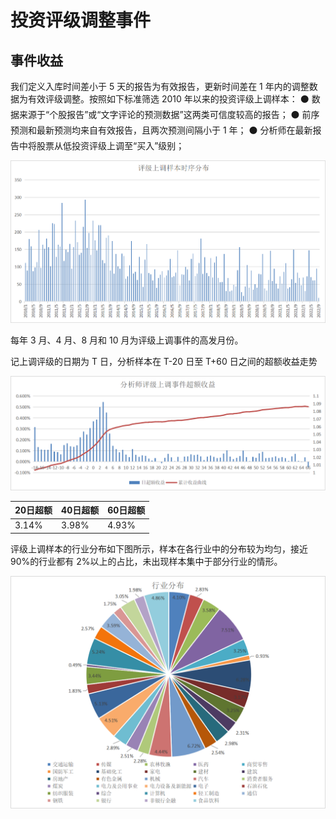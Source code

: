 # 投资评级调整事件

## 事件收益

我们定义入库时间差小于 5 天的报告为有效报告，更新时间差在 1 年内的调整数据为有效评级调整。按照如下标准筛选 2010 年以来的投资评级上调样本：
⚫ 数据来源于“个股报告”或“文字评论的预测数据”这两类可信度较高的报告；
⚫ 前序预测和最新预测均来自有效报告，且两次预测间隔小于 1 年；
⚫ 分析师在最新报告中将股票从低投资评级上调至“买入”级别；

![image](https://github.com/zoey-zhijing/analyst-expectations/blob/main/tables%20%26%20plots%202/%E8%AF%84%E7%BA%A7%E4%B8%8A%E8%B0%83%E6%A0%B7%E6%9C%AC%E6%97%B6%E5%BA%8F%E5%88%86%E5%B8%83.png)

每年 3 月、4 月、8 月和 10 月为评级上调事件的高发月份。

记上调评级的日期为 T 日，分析样本在 T-20 日至 T+60 日之间的超额收益走势

![image](https://github.com/zoey-zhijing/analyst-expectations/blob/main/tables%20%26%20plots%202/%E5%88%86%E6%9E%90%E5%B8%88%E8%AF%84%E7%BA%A7%E4%B8%8A%E8%B0%83%E4%BA%8B%E4%BB%B6%E8%B6%85%E9%A2%9D%E6%94%B6%E7%9B%8A.png)

| 20日超额 | 40日超额 | 60日超额 |
| :------- | -------- | -------- |
| 3.14%    | 3.98%    | 4.93%    |

评级上调样本的行业分布如下图所示，样本在各行业中的分布较为均匀，接近 90%的行业都有 2%以上的占比，未出现样本集中于部分行业的情形。

![image](https://github.com/zoey-zhijing/analyst-expectations/blob/main/tables%20%26%20plots%202/%E8%AF%84%E7%BA%A7%E4%B8%8A%E8%B0%83%E8%82%A1%E7%A5%A8%E8%A1%8C%E4%B8%9A%E5%88%86%E5%B8%83.png)
